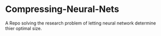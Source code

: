 # Compressing-Neural-Nets
A Repo solving the research problem of letting neural network determine thier optimal size.
